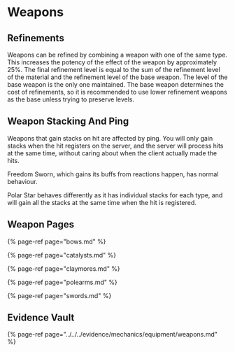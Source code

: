 # Weapons

## Refinements

Weapons can be refined by combining a weapon with one of the same type. This increases the potency of the effect of the weapon by approximately 25%. The final refinement level is equal to the sum of the refinement level of the material and the refinement level of the base weapon. The level of the base weapon is the only one maintained. The base weapon determines the cost of refinements, so it is recommended to use lower refinement weapons as the base unless trying to preserve levels.

## Weapon Stacking And Ping

Weapons that gain stacks on hit are affected by ping. You will only gain stacks when the hit registers on the server, and the server will process hits at the same time, without caring about when the client actually made the hits.

Freedom Sworn, which gains its buffs from reactions happen, has normal behaviour.

Polar Star behaves differently as it has individual stacks for each type, and will gain all the stacks at the same time when the hit is registered.

## Weapon Pages

{% page-ref page="bows.md" %}

{% page-ref page="catalysts.md" %}

{% page-ref page="claymores.md" %}

{% page-ref page="polearms.md" %}

{% page-ref page="swords.md" %}

## Evidence Vault

{% page-ref page="../../../evidence/mechanics/equipment/weapons.md" %}

